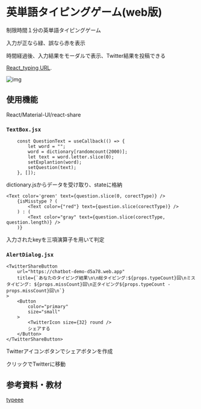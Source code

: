 # 英単語タイピングゲーム(web版)

制限時間１分の英単語タイピングゲーム

入力が正なら緑、誤なら赤を表示

時間経過後、入力結果をモーダルで表示、Twitter結果を投稿できる

[React_typing URL](https://chatbot-demo-d5a78.web.app/).

![img](/src/img/typing.png)

## 使用機能

React/Material-UI/react-share

### `TextBox.jsx`
```
    const QuestionText = useCallback(() => {
        let word = "";
        word = dictionary[randomcount(2000)];
        let text = word.letter.slice(0);
        setExplantion(word);
        setQuestion(text);
    }, []);
```
dictionary.jsからデータを受け取り、stateに格納

```
<Text color='green' text={question.slice(0, corectType)} />
    {isMisstype ? (
        <Text color={"red"} text={question.slice(corectType)} />
    ) : (
        <Text color="gray" text={question.slice(corectType, question.length)} />
    )}
```
入力されたkeyを三項演算子を用いて判定

### `AlertDialog.jsx`

```
<TwitterShareButton
    url="https://chatbot-demo-d5a78.web.app"
    title={`あなたのタイピング結果\n\n総タイピング:${props.typeCount}回\nミスタイピング: ${props.missCount}回\n正タイピング${props.typeCount - props.missCount}回\n`}
>
    <Button
        color="primary"
        size="small"
    >
        <TwitterIcon size={32} round />
        シェアする
    </Button>
</TwitterShareButton>
```
Twitterアイコンボタンでシェアボタンを作成

クリックでTwitterに移動
## 参考資料・教材

[typeee](https://qiita.com/shinhiro/items/47ea79132443347198a2)